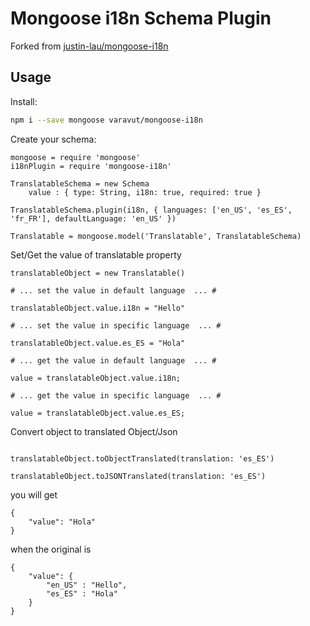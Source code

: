 Mongoose i18n Schema Plugin
===========================

Forked from [justin-lau/mongoose-i18n](https://github.com/justin-lau/mongoose-i18n)

Usage
-----

Install:

```bash
npm i --save mongoose varavut/mongoose-i18n
```

Create your schema:

```coffee-script
mongoose = require 'mongoose'
i18nPlugin = require 'mongoose-i18n'

TranslatableSchema = new Schema
    value : { type: String, i18n: true, required: true }

TranslatableSchema.plugin(i18n, { languages: ['en_US', 'es_ES', 'fr_FR'], defaultLanguage: 'en_US' })

Translatable = mongoose.model('Translatable', TranslatableSchema)

```
Set/Get the value of translatable property

```coffee-script
translatableObject = new Translatable()

# ... set the value in default language  ... #

translatableObject.value.i18n = "Hello"

# ... set the value in specific language  ... #

translatableObject.value.es_ES = "Hola"

# ... get the value in default language  ... #

value = translatableObject.value.i18n;

# ... get the value in specific language  ... #

value = translatableObject.value.es_ES;
```

Convert object to translated Object/Json 
```coffee-script

translatableObject.toObjectTranslated(translation: 'es_ES')

translatableObject.toJSONTranslated(translation: 'es_ES')
```
you will get 

	{
		"value": "Hola"
	}

when the original is
	
	{
		"value": { 
			"en_US" : "Hello",
			"es_ES" : "Hola" 
		}
	}